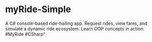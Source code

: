 # myRide-Simple
A C# console-based ride-hailing app. Request rides, view fares, and simulate a dynamic ride ecosystem. Learn OOP concepts in action. #MyRide #CSharp"
